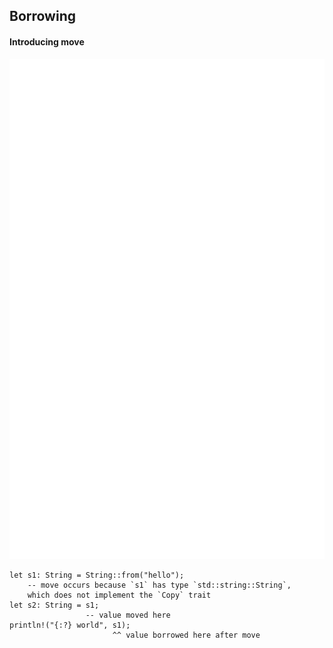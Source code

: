 ## Borrowing 
#### Introducing move
<img src="lib/images/move.svg" style="height: 20vh"/>

```console
let s1: String = String::from("hello");
    -- move occurs because `s1` has type `std::string::String`, 
    which does not implement the `Copy` trait
let s2: String = s1;
                 -- value moved here
println!("{:?} world", s1);
                       ^^ value borrowed here after move
```


<!--
fn do_stuff() {
    let s1: String = String::from("hello");
    let s2: String = s1;
    println!("{:?} world", s1);
}-->
